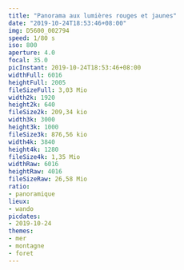 ```yaml
---
title: "Panorama aux lumières rouges et jaunes"
date: "2019-10-24T18:53:46+08:00"
img: D5600_002794
speed: 1/80 s
iso: 800
aperture: 4.0
focal: 35.0
picInstant: 2019-10-24T18:53:46+08:00
widthFull: 6016
heightFull: 2005
fileSizeFull: 3,03 Mio
width2k: 1920
height2k: 640
fileSize2k: 209,34 kio
width3k: 3000
height3k: 1000
fileSize3k: 876,56 kio
width4k: 3840
height4k: 1280
fileSize4k: 1,35 Mio
widthRaw: 6016
heightRaw: 4016
fileSizeRaw: 26,58 Mio
ratio:
- panoramique
lieux:
- wando
picdates:
- 2019-10-24
themes:
- mer
- montagne
- foret
---
```


